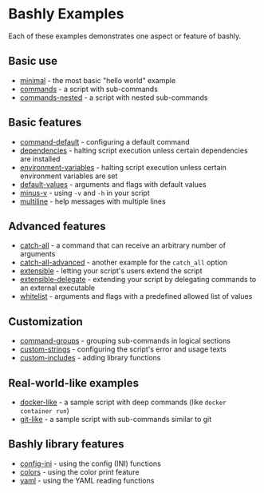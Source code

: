 # Bashly Examples

Each of these examples demonstrates one aspect or feature of bashly.

## Basic use

- [minimal](minimal) - the most basic "hello world" example
- [commands](commands) - a script with sub-commands
- [commands-nested](commands-nested) - a script with nested sub-commands

## Basic features

- [command-default](command-default) - configuring a default command
- [dependencies](dependencies) - halting script execution unless certain dependencies are installed
- [environment-variables](environment-variables) - halting script execution unless certain environment variables are set
- [default-values](default-values) - arguments and flags with default values
- [minus-v](minus-v) - using `-v` and `-h` in your script
- [multiline](multiline) - help messages with multiple lines

## Advanced features

- [catch-all](catch-all) - a command that can receive an arbitrary number of arguments
- [catch-all-advanced](catch-all-advanced) - another example for the `catch_all` option
- [extensible](extensible) - letting your script's users extend the script
- [extensible-delegate](extensible-delegate) - extending your script by delegating commands to an external executable
- [whitelist](whitelist) - arguments and flags with a predefined allowed list of values

## Customization

- [command-groups](command-groups) - grouping sub-commands in logical sections
- [custom-strings](custom-strings) - configuring the script's error and usage texts
- [custom-includes](custom-includes) - adding library functions

## Real-world-like examples

- [docker-like](docker-like) - a sample script with deep commands (like `docker container run`)
- [git-like](git-like) - a sample script with sub-commands similar to git

## Bashly library features

- [config-ini](config-ini) - using the config (INI) functions
- [colors](colors) - using the color print feature
- [yaml](yaml) - using the YAML reading functions
